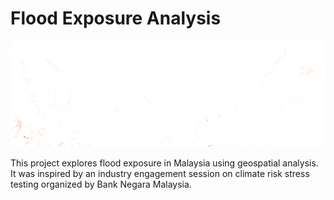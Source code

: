 # Flood Exposure Analysis

![Flood Map Preview](/flood_projection.png)

This project explores flood exposure in Malaysia using geospatial analysis. It was inspired by an industry engagement session on climate risk stress testing organized by Bank Negara Malaysia.
